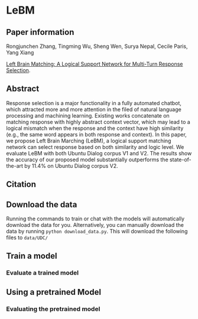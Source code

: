 # LeBM

## Paper information
Rongjunchen Zhang, Tingming Wu, Sheng Wen, Surya Nepal, Cecile Paris, Yang Xiang

[Left Brain Matching: A Logical Support Network for Multi-Turn Response Selection](https:).

## Abstract

Response selection is a major functionality in a fully automated chatbot, which attracted more and more attention in the filed of natural language processing and machining learning. Existing works concatenate on matching response with highly abstract context vector, which may lead to a logical mismatch when the response and the context have high similarity (e.g., the same word appears in both response and context). In this paper, we propose Left Brain Marching (LeBM), a logical support matching network can select response based on both similarity and logic level.  We evaluate LeBM with both Ubuntu Dialog corpus V1 and V2. The results show the accuracy of our proposed model substantially outperforms the state-of-the-art by 11.4% on Ubuntu Dialog corpus V2.

## Citation

## Download the data
Running the commands to train or chat with the models will automatically download the data for you.
Alternatively, you can manually download the data by running `python download_data.py`. This will download the following files to `data/UDC/`

## Train a model

### Evaluate a trained model

## Using a pretrained Model

### Evaluating the pretrained model
